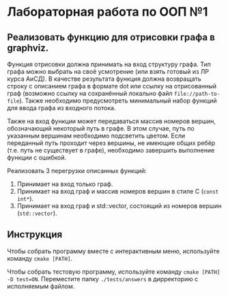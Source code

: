 # Лабораторная работа по ООП №1

## Реализовать функцию для отрисовки графа в graphviz.

Функция отрисовки должна принимать на вход структуру графа. Тип графа можно выбрать на своё
усмотрение (или взять готовый из ЛР курса АиСД). В качестве результата функция должна возвращать
строку с описанием графа в формате dot или ссылку на отрисованный граф (возможно ссылку на
сохранённый локально файл `file://path-to-file`). Также необходимо предусмотреть минимальный набор
функций для ввода графа из входного потока.

Также на вход функции может передаваться массив номеров вершин, обозначающий некоторый путь в
графе. В этом случае, путь по указанным вершинам необходимо подсветить цветом. Если переданный
путь проходит через вершины, не имеющие общих ребёр (т.е. путь не существует в графе), необходимо
завершить выполнение функции с ошибкой.

Реализовать 3 перегрузки описанных функций:

1. Принимает на вход только граф.
2. Принимает на вход граф и массив номеров вершин в стиле C (`const int*`).
3. Принимает на вход граф и std::vector, состоящий из номеров вершин (`std::vector`).

## Инструкция

Чтобы собрать программу вместе с интерактивным меню, используйте  команду `cmake [PATH]`.

Чтобы собрать тестовую программу, используйте команду `cmake [PATH] -D test=ON`. Переместите папку `./tests/answers` в дирректорию с исполняемым файлом.
